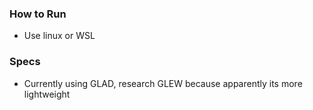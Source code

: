 <h3> How to Run</h3>

* Use linux or WSL 


<h3>Specs</h3>

* Currently using GLAD, research GLEW because apparently its more lightweight 